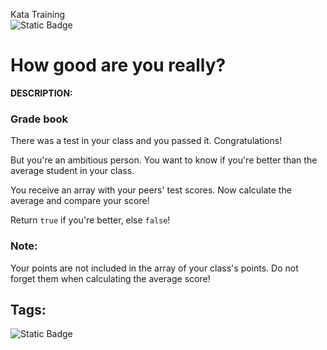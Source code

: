 Kata Training <br>
![Static Badge](https://img.shields.io/badge/8kyu%20-%20black?style=flat&logo=codewars&labelColor=B1361E&color=black)

# How good are you really?

**DESCRIPTION:**

### Grade book

There was a test in your class and you passed it. Congratulations!

But you're an ambitious person. You want to know if you're better than the average student in your class.

You receive an array with your peers' test scores. Now calculate the average and compare your score!

Return `true` if you're better, else `false`!

### Note:

Your points are not included in the array of your class's points. Do not forget them when calculating the average score!

## Tags:

![Static Badge](https://img.shields.io/badge/fundamentals%20-%20purple?style=plastic)
